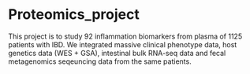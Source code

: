# Proteomics_project

This project is to study 92 inflammation biomarkers from plasma of 1125 patients with IBD. We integrated massive clinical phenotype data, host genetics data (WES + GSA), intestinal bulk RNA-seq data and fecal metagenomics seqeuncing data from the same patients. 
